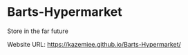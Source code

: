 # Barts-Hypermarket

Store in the far future

Website URL: https://kazemiee.github.io/Barts-Hypermarket/

